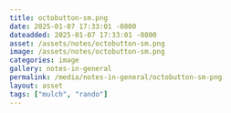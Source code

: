 ```yaml
---
title: octobutton-sm.png
date: 2025-01-07 17:33:01 -0800
dateadded: 2025-01-07 17:33:01 -0800
asset: /assets/notes/octobutton-sm.png
image: /assets/notes/octobutton-sm.png
categories: image
gallery: notes-in-general
permalink: /media/notes-in-general/octobutton-sm-png
layout: asset
tags: ["mulch", "rando"]
--- 
```


